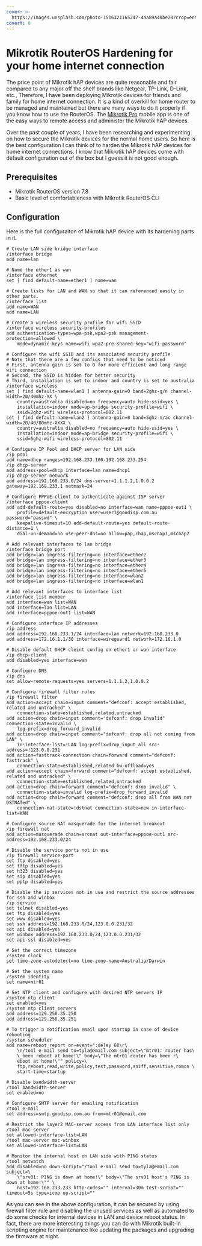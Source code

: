 ```yaml
---
cover: >-
  https://images.unsplash.com/photo-1516321165247-4aa89a48be28?crop=entropy&cs=srgb&fm=jpg&ixid=M3wxOTcwMjR8MHwxfHNlYXJjaHwxMHx8aW50ZXJuZXR8ZW58MHx8fHwxNjk5MTc4MjQ3fDA&ixlib=rb-4.0.3&q=85
coverY: 0
---
```


# Mikrotik RouterOS Hardening for your home internet connection

The price point of Mikrotik hAP devices are quite reasonable and fair compared to any major off the shelf brands like Netgear, TP-Link, D-Link, etc., Therefore, I have been deploying Mikrotik devices for friends and family for home internet connection. It is a kind of overkill for home router to be managed and maintained but there are many ways to do it properly if you know how to use the RouterOS. The [Mikrotik Pro](https://play.google.com/store/apps/details?id=com.mikrotik.android.tikapp\&hl=en\&gl=US\&pli=1) mobile app is one of the easy ways to remote access and administer the Mikrotik hAP devices.&#x20;

Over the past couple of years, I have been researching and experimenting on how to secure the Mikrotik devices for the normal home users. So here is the best configuration I can think of to harden the Mikrotik hAP devices for home internet connections. I know that Mikrotik hAP devices come with default configuration out of the box but I guess it is not good enough.&#x20;

## Prerequisites&#x20;

* Mikrotik RouterOS version 7.8
* Basic level of comfortableness with Mikrotik RouterOS CLI&#x20;

## Configuration

Here is the full configuraiton of Mikrotik hAP device with its hardening parts in it.&#x20;

```
# Create LAN side bridge interface 
/interface bridge
add name=lan

# Name the ether1 as wan
/interface ethernet
set [ find default-name=ether1 ] name=wan

# Create lists for LAN and WAN so that it can referenced easily in other parts.
/interface list
add name=WAN
add name=LAN

# Create a wireless security profile for wifi SSID
/interface wireless security-profiles
add authentication-types=wpa-psk,wpa2-psk management-protection=allowed \
    mode=dynamic-keys name=wifi wpa2-pre-shared-key="wifi-password"

# Configure the wifi SSID and its associated security profile
# Note that there are a few configs that need to be noticed
# First, antenna-gain is set to 0 for more efficient and long range wifi connection
# Second, the SSID is hidden for better security
# Third, installation is set to indoor and country is set to australia
/interface wireless
set [ find default-name=wlan1 ] antenna-gain=0 band=2ghz-g/n channel-width=20/40mhz-XX \
    country=australia disabled=no frequency=auto hide-ssid=yes \
    installation=indoor mode=ap-bridge security-profile=wifi \
    ssid=2ghz-wifi wireless-protocol=802.11
set [ find default-name=wlan2 ] antenna-gain=0 band=5ghz-n/ac channel-width=20/40/80mhz-XXXX \
    country=australia disabled=no frequency=auto hide-ssid=yes \
    installation=indoor mode=ap-bridge security-profile=wifi \
    ssid=5ghz-wifi wireless-protocol=802.11
    
# Configure IP Pool and DHCP server for LAN side
/ip pool
add name=dhcp ranges=192.168.233.100-192.168.233.254
/ip dhcp-server
add address-pool=dhcp interface=lan name=dhcp1
/ip dhcp-server network
add address=192.168.233.0/24 dns-server=1.1.1.2,1.0.0.2 gateway=192.168.233.1 netmask=24

# Configure PPPoE-client to authenticate against ISP server
/interface pppoe-client
add add-default-route=yes disabled=no interface=wan name=pppoe-out1 \
    profile=default-encryption user=user1@goodisp.com.au password="passwd" \
    keepalive-timeout=10 add-default-route=yes default-route-distance=1 \
    dial-on-demand=no use-peer-dns=no allow=pap,chap,mschap1,mschap2
    
# Add relevant interfaces to lan bridge
/interface bridge port
add bridge=lan ingress-filtering=no interface=ether2
add bridge=lan ingress-filtering=no interface=ether3
add bridge=lan ingress-filtering=no interface=ether4
add bridge=lan ingress-filtering=no interface=ether5
add bridge=lan ingress-filtering=no interface=wlan2
add bridge=lan ingress-filtering=no interface=wlan1

# Add relevant interfaces to interface list
/interface list member
add interface=wan list=WAN
add interface=lan list=LAN
add interface=pppoe-out1 list=WAN
    
# Configure interface IP addresses    
/ip address
add address=192.168.233.1/24 interface=lan network=192.168.233.0
add address=172.16.1.1/30 interface=wireguard1 network=172.16.1.0

# Disable default DHCP cleint config on ether1 or wan interface
/ip dhcp-client
add disabled=yes interface=wan

# Configure DNS 
/ip dns
set allow-remote-requests=yes servers=1.1.1.2,1.0.0.2

# Configure firewall filter rules
/ip firewall filter
add action=accept chain=input comment="defconf: accept established, related and untracked" \
    connection-state=established,related,untracked
add action=drop chain=input comment="defconf: drop invalid" connection-state=invalid \
    log-prefix=drop_forward_invalid
add action=drop chain=input comment="defconf: drop all not coming from LAN" \
    in-interface-list=!LAN log-prefix=drop_input_all src-address=!123.0.0.231
add action=fasttrack-connection chain=forward comment="defconf: fasttrack" \
    connection-state=established,related hw-offload=yes
add action=accept chain=forward comment="defconf: accept established, related and untracked" \
    connection-state=established,related,untracked
add action=drop chain=forward comment="defconf: drop invalid" \
    connection-state=invalid log-prefix=drop_forward_invalid
add action=drop chain=forward comment="defconf: drop all from WAN not DSTNATed" \
    connection-nat-state=!dstnat connection-state=new in-interface-list=WAN
   
# Configure source NAT masquerade for the internet breakout 
/ip firewall nat
add action=masquerade chain=srcnat out-interface=pppoe-out1 src-address=192.168.233.0/24

# Disable the service ports not in use
/ip firewall service-port
set ftp disabled=yes
set tftp disabled=yes
set h323 disabled=yes
set sip disabled=yes
set pptp disabled=yes

# Disable the ip services not in use and restrict the source addresses for ssh and winbox
/ip service
set telnet disabled=yes
set ftp disabled=yes
set www disabled=yes
set ssh address=192.168.233.0/24,123.0.0.231/32
set api disabled=yes
set winbox address=192.168.233.0/24,123.0.0.231/32
set api-ssl disabled=yes

# Set the correct timezone 
/system clock
set time-zone-autodetect=no time-zone-name=Australia/Darwin

# Set the system name
/system identity
set name=mtr01

# Set NTP client and configure with desired NTP servers IP
/system ntp client
set enabled=yes
/system ntp client servers
add address=129.250.35.250
add address=129.250.35.251

# To trigger a notification email upon startup in case of device rebooting
/system scheduler
add name=reboot_report on-event=":delay 60\r\
    \n/tool e-mail send to=tyla@email.com subject=\"mtr01: router has\
    \_been reboot at home!\" body=\"The mtr01 router has been r\
    eboot at home!\"" policy=\
    ftp,reboot,read,write,policy,test,password,sniff,sensitive,romon \
    start-time=startup

# Disable bandwidth-server
/tool bandwidth-server
set enabled=no

# Configure SMTP server for emailing notification
/tool e-mail
set address=smtp.goodisp.com.au from=mtr01@email.com

# Restrict the layer2 MAC-server access from LAN interface list only
/tool mac-server
set allowed-interface-list=LAN
/tool mac-server mac-winbox
set allowed-interface-list=LAN

# Monitor the internal host on LAN side with PING status
/tool netwatch
add disabled=no down-script="/tool e-mail send to=tyla@email.com subject=\
    \"srv01: PING is down at home!\" body=\"The srv01 host's PING is down at home!\"" \
    host=192.168.233.233 http-codes="" interval=30m test-script="" timeout=5s type=icmp up-script=""
```

As you can see in the above configuration, it can be secured by using firewall filter rule and disabling the unused services as well as automated to do some checks for internal devices in LAN and device reboot status. In fact, there are more interesting things you can do with Mikrotik built-in scripting engine for maintenance like updating the packages and upgrading the firmware at night.
